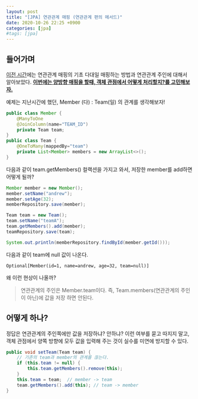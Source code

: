```yaml
---
layout: post
title: "[JPA] 연관관계 매핑 (연관관계 편의 메서드)"
date: 2020-10-26 22:25 +0900
categories: [jpa]
#tags: [jpa]
---
```


## 들어가며

[이전 시간](/jpa-1-n-mapping)에는 연관관계 매핑의 기초 다대일 매핑하는 방법과 연관관계 주인에 대해서 알아보았다. **<u>이번에는 양방향 매핑을 할때, 객체 관점에서 어떻게 처리할지?를 고민해보자.</u>**
<!-- more --> 

예제는 지난시간에 했던, Member (다) : Team(일) 의 관계를 생각해보자! 

```java
public class Member {
    @ManyToOne
    @JoinColumn(name="TEAM_ID")
    private Team team;
}
public class Team {
    @OneToMany(mappedBy="team")
    private List<Member> members = new ArrayList<>();
}
```



다음과 같이 team.getMembers() 컬랙션을 가지고 와서, 저장한 member를 add하면 어떻게 될까?

```java
Member member = new Member();
member.setName("andrew");
member.setAge(32);
memberRepository.save(member);

Team team = new Team();
team.setName("teamA");
team.getMembers().add(member);
teamRepository.save(team);

System.out.println(memberRepository.findById(member.getId()));
```

다음과 같이 team에 null 값이 나온다.

```
Optional[Member(id=1, name=andrew, age=32, team=null)]
```

왜 이런 현상이 나올까? 

> 연관관계의 주인은 Member.team이다. 즉, Team.members(연관관계의 주인이 아닌)에 값을 저장 하면 안된다. 



## 어떻게 하나?

정답은 연관관계의 주인쪽에만 값을 저장하냐? 안하냐? 이런 여부를 묻고 따지지 말고, 객체 관점에서 양쪽 방향에 모두 값을 입력해 주는 것이 실수를 미연에 방지할 수 있다. 

```java
public void setTeam(Team team) {
    // 기존의 team과 member의 관계를 끊는다.
    if (this.team != null) {
        this.team.getMembers().remove(this);
    }
    this.team = team;  // member -> team 
    team.getMembers().add(this); // team -> member
}
```





